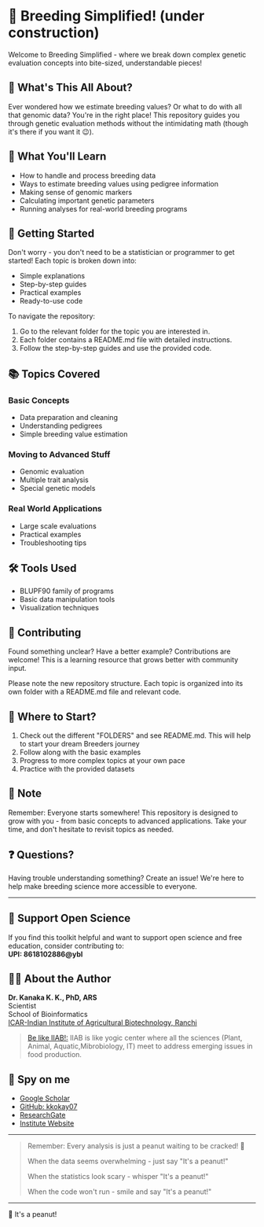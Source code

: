 # 🧬 Breeding Simplified! (under construction)

Welcome to Breeding Simplified - where we break down complex genetic evaluation concepts into bite-sized, understandable pieces! 

## 🎯 What's This All About?

Ever wondered how we estimate breeding values? Or what to do with all that genomic data? You're in the right place! This repository guides you through genetic evaluation methods without the intimidating math (though it's there if you want it 😉).

## 🌟 What You'll Learn

- How to handle and process breeding data
- Ways to estimate breeding values using pedigree information
- Making sense of genomic markers
- Calculating important genetic parameters
- Running analyses for real-world breeding programs

## 🚀 Getting Started

Don't worry - you don't need to be a statistician or programmer to get started! Each topic is broken down into:
- Simple explanations
- Step-by-step guides
- Practical examples
- Ready-to-use code

To navigate the repository:
1. Go to the relevant folder for the topic you are interested in.
2. Each folder contains a README.md file with detailed instructions.
3. Follow the step-by-step guides and use the provided code.

## 📚 Topics Covered

### Basic Concepts
- Data preparation and cleaning
- Understanding pedigrees
- Simple breeding value estimation

### Moving to Advanced Stuff
- Genomic evaluation
- Multiple trait analysis
- Special genetic models

### Real World Applications
- Large scale evaluations
- Practical examples
- Troubleshooting tips

## 🛠️ Tools Used
- BLUPF90 family of programs
- Basic data manipulation tools
- Visualization techniques

## 🤝 Contributing

Found something unclear? Have a better example? Contributions are welcome! This is a learning resource that grows better with community input.

Please note the new repository structure. Each topic is organized into its own folder with a README.md file and relevant code.

## 🌱 Where to Start?

1. Check out the different "FOLDERS" and see README.md. This will help to start your dream Breeders journey
2. Follow along with the basic examples
3. Progress to more complex topics at your own pace
4. Practice with the provided datasets

## 📝 Note

Remember: Everyone starts somewhere! This repository is designed to grow with you - from basic concepts to advanced applications. Take your time, and don't hesitate to revisit topics as needed.

## ❓ Questions?

Having trouble understanding something? Create an issue! We're here to help make breeding science more accessible to everyone.

---

## 🤝 Support Open Science
If you find this toolkit helpful and want to support open science and free education, consider contributing to:  
**UPI: 8618102886@ybl**

## 👨‍🔬 About the Author

**Dr. Kanaka K. K., PhD, ARS**  
Scientist  
School of Bioinformatics  
[ICAR-Indian Institute of Agricultural Biotechnology, Ranchi](https://iiab.icar.gov.in/)
> [Be like IIAB!:](https://www.researchgate.net/publication/379512649_ICAR-IIAB_Annual_Report-_2023) IIAB is like yogic center where all the sciences (Plant, Animal, Aquatic,Mibrobiology, IT) meet to address emerging issues in food production.

## 🔎 Spy on me
- [Google Scholar](https://scholar.google.com/citations?hl=en&user=0dQ7Sf8AAAAJ&view_op=list_works&sortby=pubdate)
- [GitHub: kkokay07](https://github.com/kkokay07)
- [ResearchGate](https://www.researchgate.net/profile/Kanaka-K-K/research)
- [Institute Website](https://iiab.icar.gov.in/staff/dr-kanaka-k-k/)


---

> Remember: Every analysis is just a peanut waiting to be cracked! 🥜
>
> When the data seems overwhelming - just say "It's a peanut!"
>
> When the statistics look scary - whisper "It's a peanut!"
>
> When the code won't run - smile and say "It's a peanut!"

---
🥜 It's a peanut!

